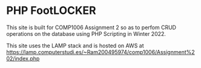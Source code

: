 <h1>PHP FootLOCKER</h1>
<p>This site is built for COMP1006 Assignment 2 so as to perfom CRUD operations on the database using PHP Scripting in Winter 2022.</p>
<p>This site uses the LAMP stack and is hosted on AWS at
<a href= "https://lamp.computerstudi.es/~Ram200495974/comp1006/Assignment%202/index.php" target="new">
https://lamp.computerstudi.es/~Ram200495974/comp1006/Assignment%202/index.php
  </a>
  </p>